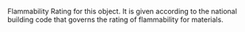 ﻿Flammability Rating for this object.
It is given according to the national building code that governs the rating of flammability for materials.
